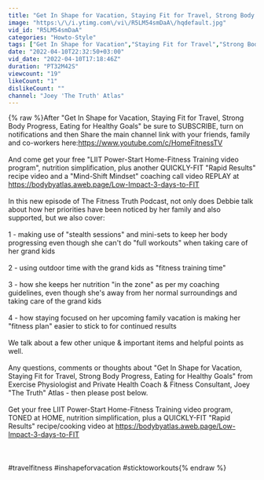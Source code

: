 ```yaml
---
title: "Get In Shape for Vacation, Staying Fit for Travel, Strong Body Progress, Eating for Healthy Goals"
image: "https:\/\/i.ytimg.com\/vi\/R5LM54smDaA\/hqdefault.jpg"
vid_id: "R5LM54smDaA"
categories: "Howto-Style"
tags: ["Get In Shape for Vacation","Staying Fit for Travel","Strong Body Progress"]
date: "2022-04-10T22:32:50+03:00"
vid_date: "2022-04-10T17:18:46Z"
duration: "PT32M42S"
viewcount: "19"
likeCount: "1"
dislikeCount: ""
channel: "Joey 'The Truth' Atlas"
---
```

{% raw %}After &quot;Get In Shape for Vacation, Staying Fit for Travel, Strong Body Progress, Eating for Healthy Goals&quot; be sure to SUBSCRIBE, turn on notifications and then Share the main channel link with your friends, family and co-workers here:<a rel="nofollow" target="blank" href="https://www.youtube.com/c/HomeFitnessTV">https://www.youtube.com/c/HomeFitnessTV</a><br /><br />And come get your free &quot;LIIT Power-Start Home-Fitness Training video program&quot;, nutrition simplification,  plus another QUICKLY-FIT &quot;Rapid Results&quot; recipe video and a &quot;Mind-Shift Mindset&quot; coaching call video REPLAY at <a rel="nofollow" target="blank" href="https://bodybyatlas.aweb.page/Low-Impact-3-days-to-FIT">https://bodybyatlas.aweb.page/Low-Impact-3-days-to-FIT</a><br /><br />In this new episode of The Fitness Truth Podcast, not only does Debbie talk about how her priorities have been noticed by her family and also supported, but we also cover:<br /><br />1 - making use of &quot;stealth sessions&quot; and mini-sets to keep her body progressing even though she can't do &quot;full workouts&quot; when taking care of her grand kids<br /><br />2 - using outdoor time with the grand kids as &quot;fitness training time&quot;<br /><br />3 - how she keeps her nutrition &quot;in the zone&quot; as per my coaching guidelines, even though she's away from her normal surroundings and taking care of the grand kids <br /><br />4 - how staying focused on her upcoming family vacation is making her &quot;fitness plan&quot; easier to stick to for continued results<br /><br />We talk about a few other unique &amp; important items and helpful points as well.<br /><br />Any questions, comments or thoughts about &quot;Get In Shape for Vacation, Staying Fit for Travel, Strong Body Progress, Eating for Healthy Goals&quot; from Exercise Physiologist and Private Health Coach &amp; Fitness Consultant, Joey &quot;The Truth&quot; Atlas  - then please post below.<br /><br />Get your free LIIT Power-Start Home-Fitness Training video program, TONED at HOME, nutrition simplification, plus a QUICKLY-FIT &quot;Rapid Results&quot; recipe/cooking video at <a rel="nofollow" target="blank" href="https://bodybyatlas.aweb.page/Low-Impact-3-days-to-FIT">https://bodybyatlas.aweb.page/Low-Impact-3-days-to-FIT</a><br /><br /><br /><br />#travelfitness #inshapeforvacation #sticktoworkouts{% endraw %}
